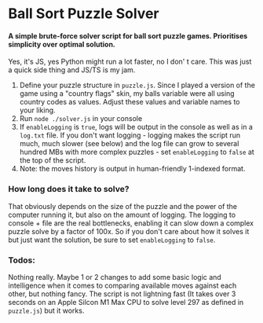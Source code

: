 # Ball Sort Puzzle Solver

#### A simple brute-force solver script for ball sort puzzle games. Prioritises simplicity over optimal solution.

Yes, it's JS, yes Python might run a lot faster, no I don' t care. This was just a quick side thing and JS/TS is my jam.

1. Define your puzzle structure in `puzzle.js`. Since I played a version of the game using a "country flags" skin, my balls variable were all using country codes as values. Adjust these values and variable names to your liking.
2. Run `node ./solver.js` in your console
3. If `enableLogging` is `true`, logs will be output in the console as well as in a `log.txt` file. If you don't want logging - logging makes the script run much, much slower (see below) and the log file can grow to several hundred MBs with more complex puzzles - set `enableLogging` to `false` at the top of the script.
4. Note: the moves history is output in human-friendly 1-indexed format.

### How long does it take to solve?
That obviously depends on the size of the puzzle and the power of the computer running it, but also on the amount of logging. The logging to console + file are the real bottlenecks, enabling it can slow down a complex puzzle solve by a factor of 100x. So if you don't care about how it solves it but just want the solution, be sure to set `enableLogging` to `false`. 

### Todos:
Nothing really. Maybe 1 or 2 changes to add some basic logic and intelligence when it comes to comparing available moves against each other, but nothing fancy. The script is not lightning fast (It takes over 3 seconds on an Apple Silcon M1 Max CPU to solve level 297 as defined in `puzzle.js`) but it works.